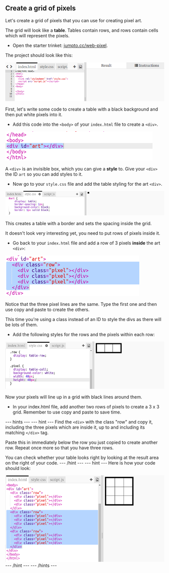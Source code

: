 ## Create a grid of pixels

Let's create a grid of pixels that you can use for creating pixel art.

The grid will look like a **table**. Tables contain rows, and rows contain cells which will represent the pixels.

+ Open the starter trinket: [jumpto.cc/web-pixel](http://jumpto.cc/web-pixel).

The project should look like this:

![screenshot](images/pixel-starter.png)

First, let's write some code to create a table with a black background and then put white pixels into it.

+ Add this code into the `<body>` of your `index.html` file to create a `<div>`.

![screenshot](images/pixel-art-art.png)

A `<div>` is an invisible box, which you can give a **style** to. Give your `<div>` the ID `art` so you can add styles to it.

+ Now go to your `style.css` file and add the table styling for the art `<div>`.

![screenshot](images/pixel-art-style.png)

This creates a table with a border and sets the spacing inside the grid.

It doesn't look very interesting yet, you need to put rows of pixels inside it.

+ Go back to your `index.html` file and add a row of 3 pixels **inside** the art `<div>`:

![screenshot](images/pixel-art-row.png)

Notice that the three pixel lines are the same. Type the first one and then use copy and paste to create the others.

This time you're using a class instead of an ID to style the divs as there will be lots of them.

+ Add the following styles for the rows and the pixels within each row:

![screenshot](images/pixel-art-row-style.png)

Now your pixels will line up in a grid with black lines around them.

+ In your index.html file, add another two rows of pixels to create a 3 x 3 grid. Remember to use copy and paste to save time.

--- hints ---
--- hint ---
Find the `<div>` with the class "row" and copy it, including the three pixels which are inside it, up to and including its matching `</div>` tag.

Paste this in immediately below the row you just copied to create another row. Repeat once more so that you have three rows.

You can check whether your table looks right by looking at the result area on the right of your code.
--- /hint ---
--- hint ---
Here is how your code should look:

![screenshot](images/pixel-art-grid-3.png)
--- /hint ---
--- /hints ---

